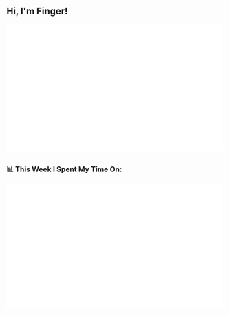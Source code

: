 <h2> Hi, I'm Finger!</h2>

<img align="right" src="https://raw.githubusercontent.com/spianmo/github-stats/master/generated/overview.svg#gh-light-mode-only">

<!-- <img align="right" height="160em" src="https://github-readme-stats-eight-theta.vercel.app/api/top-langs/?username=spianmo&layout=compact&langs_count=8&theme=algolia"/>	 -->
	
```go
package main

type Me struct {
	Name   string
	Job    string
	Code   string
	Skills string
}

func main() {
	me := &Me{
		Name:   "Finger",
		Job:    "Client-side Engineer",
		Code:   "Java and C++ and Others",
		Skills: "Android Security NLP ^o^",
	}
	_ = me
}
```


<h3>📊 This Week I Spent My Time On:</h3>
<img align='right' src="https://raw.githubusercontent.com/spianmo/github-stats/master/generated/languages.svg#gh-light-mode-only">

<!--START_SECTION:waka-->

```text
C++                    4 hrs 4 mins    █████▒░░░░░░░░░░░░░░░░░░░   21.99 %
Java                   4 hrs 1 min     █████▒░░░░░░░░░░░░░░░░░░░   21.67 %
CMake                  2 hrs 2 mins    ██▓░░░░░░░░░░░░░░░░░░░░░░   10.99 %
Kotlin                 1 hr 39 mins    ██▒░░░░░░░░░░░░░░░░░░░░░░   08.92 %
Groovy                 1 hr 29 mins    ██░░░░░░░░░░░░░░░░░░░░░░░   08.08 %
```

<!--END_SECTION:waka-->
